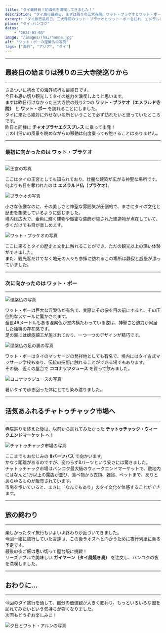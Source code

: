 ```yaml
---
title: "タイ最終日！初海外を満喫してきました！"
description: "タイ旅行最終日、まずは残りの三大寺院、ワット・プラケオとワット・ポーを訪れ、タイの歴史と文化に触れる。その後、活気あふれるチャトゥチャック市場で買い物を楽しみ、夜は屋台でガイヤーンを味わう。楽しい旅行の締めくくりに、次の旅への意欲が高まるひととき。"
excerpt: "タイ旅行最終日、三大寺院のワット・プラケオとワット・ポーを訪れ、エメラルド仏や巨大な涅槃仏に圧倒される。その後、チャトゥチャック市場で賑やかな雰囲気を満喫し、最後の夜は屋台でガイヤーンを楽しんだ。タイでの経験を通して、次の旅行への意欲が強まった。"
place: "タイ-バンコク"
dates:
    - "2024-03-03"
image: "/images/Thai/hanne.jpg"
alt: "ワット・ポーの涅槃仏の写真"
tags: ["海外", "アジア", "タイ"]
---
```


---
## 最終日の始まりは残りの三大寺院巡りから
---

さあついに初めての海外旅行も最終日です。  
今日も思い切り観光してタイの魅力を満喫しようと思います。  
まずは昨日行けなかった三大寺院の残り2つの **ワット・プラケオ（エメラルド寺院）** と **ワット・ポー** を訪れることにしました。  
タイに来たら絶対に外せない名所ということで必ず訪れたいと思っていたところです。  
昨日と同様に **チャオプラヤエクスプレス** に乗って出発！  
この川沿いの風景を眺めながらの移動は何度乗っても飽きることはありません。  

---
### 最初に向かったのは **ワット・プラケオ**
---

![王宮の写真](/images/Thai/oukyuu.jpg)

ここはタイの王宮としても知られており、壮麗な建築が広がる神聖な場所です。  
何よりも目を奪われたのは **エメラルド仏（プラケオ）**。  

![プラケオの写真](/images/Thai/arukeo.jpg)

小さな仏像なのに、その美しさと神聖な雰囲気が圧倒的で、まさにタイの文化と歴史を象徴しているように感じました。  
境内は広大で、金色に輝く建物や緻密な装飾が施された建造物が点在していて、歩くだけでも目が楽しめます。  

![ワット・プラケオの写真](/images/Thai/arukeo2.jpg)

ここに来るとタイの歴史と文化に触れることができ、ただの観光以上の深い体験ができました。  
また、観光客だけでなく地元の人々も参拝に訪れるこの場所は静寂と威厳が漂っていました。  

---
### 次に向かったのは **ワット・ポー**
---

![涅槃仏の写真](/images/Thai/hanne.jpg)

ワット・ポーは巨大な涅槃仏が有名で、実際にその像を目の前にすると、その圧倒的なスケールに驚かされます。  
全長46メートルもある涅槃仏が堂内横たわっている姿は、神聖さと迫力が同居した独特の存在感です。  
足の裏には螺旋細工が施されており、一つ一つのデザインが精巧です。  

![涅槃仏の足の裏の写真](/images/Thai/hanne2.jpg)

ワット・ポーはタイのマッサージの発祥地としても有名で、境内にはタイ古式マッサージ学校もあり、伝統の技術に触れることができる場でもあります。  
その後、近くの屋台で **ココナッツジュース** を買って飲みました。  

![ココナッツジュースの写真](/images/Thai/koko.jpg)

暑いタイで歩き回った体にとても染み渡りました。  

---
## 活気あふれるチャトゥチャック市場へ

---

寺院巡りを終えた後は、以前から訪れてみたかった **チャトゥチャック・ウィークエンドマーケット** へ！  

![チャトゥチャック市場の写真](/images/Thai/chato.jpg)

ここまでもおなじみの **8バーツバス** で向かいます。  
かなり距離があるのですが、変わらず8バーツという安さには驚きました。  
チャトゥチャック市場はバンコク最大級のウィークエンドマーケットで、敷地内にはなんと1万以上の露店が並び、食べ物から衣類、雑貨、ペットまで、ありとあらゆるものが販売されています。  
市場を歩いていると、まさに「なんでもあり」のタイ文化を体感することができます。  

---
## 旅の終わり
---

楽しかったタイ旅行もいよいよ終わりが近づいてきました。  
今回一緒に旅行していた友達は、この後ラオスへと向かうために夜行列車に乗る予定です。  
最後の夜ご飯は思い切って屋台飯に挑戦！  
リーズナブルで美味しい **ガイヤーン（タイ風焼き鳥）** を注文し、バンコクの夜を満喫しました。  

---
## おわりに...
---

今回のタイ旅行を通して、自分の価値観が大きく変わり、もっといろいろな国を訪れてみたいという気持ちが強くなりました。  
次回もどうぞお楽しみに！  

![夕日とワット・アルンの写真](/images/Thai/arun2.jpg)

